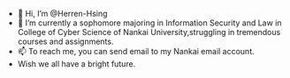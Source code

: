 - 👋 Hi, I’m @Herren-Hsing
- 🌱 I’m currently a sophomore majoring in Information Security and Law in College of Cyber Science of Nankai University,struggling in tremendous courses and assignments.
- 📫 To reach me, you can send email to my Nankai email account. 
- Wish we all have a bright future.

<!---
Herren-Hsing/Herren-Hsing is a ✨ special ✨ repository because its `README.md` (this file) appears on your GitHub profile.
You can click the Preview link to take a look at your changes.
--->
